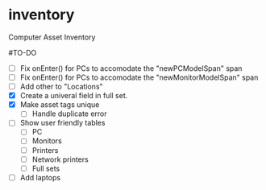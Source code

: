 inventory
=========

Computer Asset Inventory

#TO-DO
- [ ] Fix onEnter() for PCs to accomodate the "newPCModelSpan" span
- [ ] Fix onEnter() for PCs to accomodate the "newMonitorModelSpan" span
- [ ] Add other to "Locations"
- [x] Create a univeral field in full set.
- [x] Make asset tags unique
  - [ ] Handle duplicate error
- [ ] Show user friendly tables
  - [ ] PC
  - [ ] Monitors
  - [ ] Printers
  - [ ] Network printers
  - [ ] Full sets
- [ ] Add laptops
